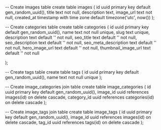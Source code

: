 -- Create images table
create table images (
  id uuid primary key default gen_random_uuid(),
  title text not null,
  description text,
  image_url text not null,
  created_at timestamp with time zone default timezone('utc', now())
);

-- Create categories table
create table categories (
  id uuid primary key default gen_random_uuid(),
  name text not null unique,
  slug text unique,
  description text default '' not null,
  seo_title text default '' not null,
  seo_description text default '' not null,
  seo_meta_description text default '' not null,
  hero_image_url text default '' not null,
  thumbnail_image_url text default '' not null

);

-- Create tags table
create table tags (
  id uuid primary key default gen_random_uuid(),
  name text not null unique
);

-- Create image_categories join table
create table image_categories (
  id uuid primary key default gen_random_uuid(),
  image_id uuid references images(id) on delete cascade,
  category_id uuid references categories(id) on delete cascade
);

-- Create image_tags join table
create table image_tags (
  id uuid primary key default gen_random_uuid(),
  image_id uuid references images(id) on delete cascade,
  tag_id uuid references tags(id) on delete cascade
);
